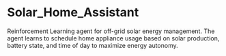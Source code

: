 # Solar_Home_Assistant
Reinforcement Learning agent for off-grid solar energy management. The agent learns to schedule home appliance usage based on solar production, battery state, and time of day to maximize energy autonomy.
